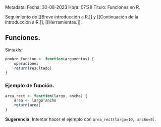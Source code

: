 Metadata:
Fecha: 30-08-2023
Hora: 07:28
Título: Funciones en R.

Seguimiento de [[Breve introducción a R.]] y [[Continuación de la introducción a R.]], [[Herramientas.]].

## Funciones.
Sintaxis:
```R
nombre_funcion <- function(argumentos) {
	operaciones
	return(resultado)
}
```

### Ejemplo de función.
```R
area_rect <- function(largo, ancho) {
	area <- largo*ancho
	return(area)
}
```

**Sugerencia:** Intentar hacer el ejemplo con 
``area_rect(largo=10, ancho=5)``.